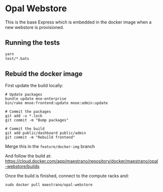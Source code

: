 # Opal Webstore

This is the base Express which is embedded in the docker image when a new webstore is provisioned.

## Running the tests

```bash
yarn
test/*.bats
```

## Rebuid the docker image

First update the build locally:

```
# Update packages
bundle update mno-enterprise
bin/rake mnoe:frontend:update mnoe:admin:update

# Commit the packages
git add -u *.lock
git commit -m "Bump packages"

# Commit the build
git add public/dashboard public/admin
git commit -m "Rebuild frontend"
```

Merge this in the `feature/docker-img` branch

And follow the build at: https://cloud.docker.com/app/maestrano/repository/docker/maestrano/opal-webstore/builds

Once the build is finished, connect to the compute racks and:
```
sudo docker pull maestrano/opal-webstore
```
